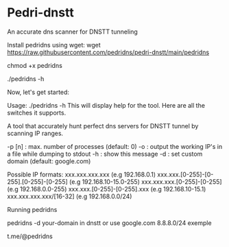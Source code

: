 # Pedri-dnstt
An accurate dns scanner for DNSTT tunneling


Install pedridns using wget:
wget https://raw.githubusercontent.com/pedridns/pedri-dnstt/main/pedridns

chmod +x pedridns

./pedridns -h 

Now, let's get started:

Usage:
./pedridns -h
This will display help for the tool. Here are all the switches it supports.

A tool that accurately hunt perfect dns servers for DNSTT tunnel by scanning IP ranges.

   -p [n]         : max. number of processes (default: 0)
   -o <filename>  : output the working IP's in a file while dumping to stdout
   -h             : show this message
   -d             : set custom domain (default: google.com)

Possible IP formats:
   xxx.xxx.xxx.xxx (e.g 192.168.0.1)
   xxx.xxx.[0-255]-[0-255].[0-255]-[0-255] (e.g 192.168.10-15.0-255)
   xxx.xxx.xxx.[0-255]-[0-255] (e.g 192.168.0.0-255)
   xxx.xxx.[0-255]-[0-255].xxx (e.g 192.168.10-15.1)
   xxx.xxx.xxx.xxx/[16-32] (e.g 192.168.0.0/24)


Running pedridns

pedridns -d your-domain in dnstt or use google.com 8.8.8.0/24 exemple 

t.me/@pedridns 
